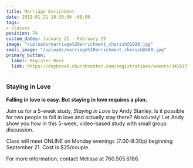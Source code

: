 ```yaml
---
title: Marriage Enrichment
date: 2019-01-21 18:30:00 -08:00
tags:
- classes
position: 74
custom_dates: January 21 - February 25
image: "/uploads/marriage%20enrichment_cherish@1920.jpg"
small_image: "/uploads/marriage%20enrichment_cherish@480.jpg"
primary_button:
  label: Register Here
  link: https://daybreak.churchcenter.com/registrations/events/341517
---
```


### **Staying in Love**

**Falling in love is easy. But staying in love requires a plan.**

Join us for a 5-week study, *Staying in Love* by Andy Stanley. Is it possible for two people to fall in love and actually stay there? Absolutely! Let Andy show you how in this 5-week, video-based study with small group discussion.

Class will meet ONLINE on Monday evenings (7:00-8:30p) beginning September 21. Cost is $25/couple.

For more information, contact Melissa at 760.505.6186.
